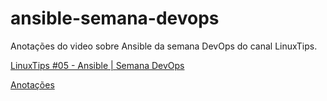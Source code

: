 # ansible-semana-devops

Anotações do video sobre Ansible da semana DevOps do canal LinuxTips.

[LinuxTips #05 - Ansible | Semana DevOps](https://www.youtube.com/watch?v=BYM6tqn2UvQ)

[Anotações](anotacoes.md)